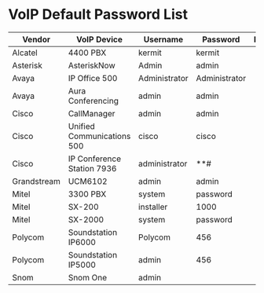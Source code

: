 # VoIP Default Password List

|Vendor     |VoIP Device               |Username     |Password     |Interface |
|-----------|--------------------------|-------------|-------------|----------|
|Alcatel    |4400 PBX                  |kermit       |kermit       |
|Asterisk   |AsteriskNow               |Admin        |admin        |          |
|Avaya      |IP Office 500             |Administrator|Administrator|          |
|Avaya      |Aura Conferencing         |admin        |admin        |          |
|Cisco      |CallManager               |admin        |admin        |          |
|Cisco      |Unified Communications 500|cisco        |cisco        |          |
|Cisco      |IP Conference Station 7936|administrator|**#          |          |
|Grandstream|UCM6102                   |admin        |admin        |          |
|Mitel      |3300 PBX                  |system       |password     |          |
|Mitel      |SX-200                    |installer    |1000         |          |
|Mitel      |SX-2000                   |system       |password     |          |
|Polycom    |Soundstation IP6000       |Polycom      |456          |          |
|Polycom    |Soundstation IP5000       |admin        |456          |          |
|Snom       |Snom One                  |admin        |             |          | 
